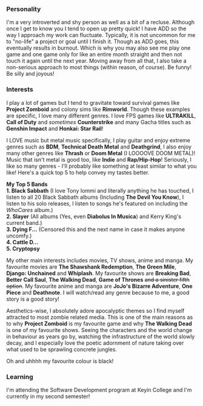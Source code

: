 ### Personality
I'm a very introverted and shy person as well as a bit of a recluse. Although once I get to know you I tend to open up pretty quick! I have ADD so the way I approach my work can fluctuate. Typically, it is not uncommon for me to "no-life" a project or goal until I finish it. Though as ADD goes, this eventually results in burnout. Which is why you may also see me play one game and one game only for like an entire month straight and then not touch it again until the next year. Moving away from all that, I also take a non-serious approach to most things (within reason, of course). Be funny! Be silly and joyous!

### Interests
I play a lot of games but I tend to gravitate toward survival games like **Project Zomboid** and colony sims like **Rimworld**. Though these examples are specific, I love many different genres. I love FPS games like **ULTRAKILL**, **Call of Duty** and *sometimes* **Counterstrike** and many Gacha titles such as **Genshin Impact** and **Honkai: Star Rail**!

I LOVE music but metal music specifically, I play guitar and enjoy extreme genres such as **BDM**, **Technical Death Metal** and **Deathgrind**, I also enjoy many other genres like **Thrash** or **Doom Metal** (I LOOOOVE DOOM METAL)! Music that isn't metal is good too, like **Indie** and **Rap/Hip-Hop**! Seriously, I like so many genres - I'll probably like something at least similar to what you like! Here's a quick top 5 to help convey my tastes better.

**My Top 5 Bands**<br>
**1. Black Sabbath** (I love Tony Iommi and literally anything he has touched, I listen to all 20 Black Sabbath albums (Including **The Devil You Know**), I listen to his solo releases, I listen to songs he's featured on including the *WhoCares* album.)<br>
**2. Slayer** (All albums (Yes, even **Diabolus In Musica**) and Kerry King's current band.)<br>
**3. Dying F...** (Censored this and the next name in case it makes anyone uncomfy.)<br>
**4. Cattle D...**<br>
**5. Cryptopsy**

My other main interests includes movies, TV shows, anime and manga. My favourite movies are **The Shawshank Redemption**, **The Green Mile**, **Django: Unchained** and **Whiplash**. My favourite shows are **Breaking Bad**, **Better Call Saul**, **The Walking Dead**, **Game of Thrones** ~~and a sinister fifth option~~. My favourite anime and manga are **JoJo's Bizarre Adventure**, **One Piece** and **Deathnote**. I will watch/read any genre because to me, a good story is a good story!

Aesthetics-wise, I absolutely adore apocalyptic themes so I find myself attracted to most zombie related media. This is one of the main reasons as to why **Project Zomboid** is my favourite game and why **The Walking Dead** is one of my favourite shows. Seeing the characters and the world change in behaviour as years go by, watching the infrastructure of the world slowly decay, and I especially love the poetic adornment of nature taking over what used to be sprawling concrete jungles.

Oh and uhhhh my favourite colour is black!

### Learning
I'm attending the Software Development program at Keyin College and I'm currently in my second semester!
